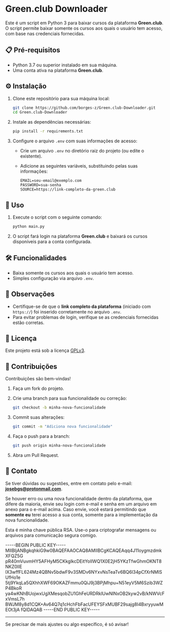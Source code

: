 # Green.club Downloader

Este é um script em Python 3 para baixar cursos da plataforma **Green.club**. O script permite baixar somente os cursos aos quais o usuário tem acesso, com base nas credenciais fornecidas.

## 📋 Pré-requisitos

- Python 3.7 ou superior instalado em sua máquina.
- Uma conta ativa na plataforma **Green.club**.

## ⚙️ Instalação

1. Clone este repositório para sua máquina local:
    
    ```bash
    git clone https://github.com/borges-z/Green.club-Downloader.git
    cd Green.club-Downloader
    ```
    
2. Instale as dependências necessárias:
    
    ```bash
    pip install -r requirements.txt
    ```
    
3. Configure o arquivo `.env` com suas informações de acesso:
    
    - Crie um arquivo `.env` no diretório raiz do projeto (ou edite o existente).
    - Adicione as seguintes variáveis, substituindo pelas suas informações:
        
        ```env
        EMAIL=seu-email@exemplo.com
        PASSWORD=sua-senha
        SOURCE=https://link-completo-da-green.club
        ```
        

## 🚀 Uso

1. Execute o script com o seguinte comando:
    
    ```bash
    python main.py
    ```
    
2. O script fará login na plataforma **Green.club** e baixará os cursos disponíveis para a conta configurada.
    

## 🛠️ Funcionalidades

- Baixa somente os cursos aos quais o usuário tem acesso.
- Simples configuração via arquivo `.env`.

## 📝 Observações

- Certifique-se de que o **link completo da plataforma** (iniciado com `https://`) foi inserido corretamente no arquivo `.env`.
- Para evitar problemas de login, verifique se as credenciais fornecidas estão corretas.

## 📜 Licença

Este projeto está sob a licença [GPLv3](https://www.gnu.org/licenses/gpl-3.0.en.html).

## 🤝 Contribuições

Contribuições são bem-vindas!

1. Faça um fork do projeto.
2. Crie uma branch para sua funcionalidade ou correção:
    
    ```bash
    git checkout -b minha-nova-funcionalidade
    ```
    
3. Commit suas alterações:
    
    ```bash
    git commit -m "Adiciona nova funcionalidade"  
    ```
    
4. Faça o push para a branch:
    
    ```bash
    git push origin minha-nova-funcionalidade  
    ```
    
5. Abra um Pull Request.

## 📧 Contato

Se tiver dúvidas ou sugestões, entre em contato pelo e-mail: **[josebgs@protonmail.com](mailto:josebgs@protonmail.com)**.

Se houver erro ou uma nova funcionalidade dentro da plataforma, que difere da maioria, envie seu login com e-mail e senha em um arquivo em anexo para o e-mail acima. Caso envie, você estará permitindo que **somente eu** terei acesso a sua conta, somente para a implementação da nova funcionalidade.

Esta é minha chave pública RSA. Use-o para criptografar mensagens ou arquivos para comunicação segura comigo.

-----BEGIN PUBLIC KEY-----
MIIBIjANBgkqhkiG9w0BAQEFAAOCAQ8AMIIBCgKCAQEAqq4J11oygmzdmkXFQZ5G
pR40mVuvmHY5AFHyM5CKkglkcDEitYoIIWQ1X0E2jH5YKzTfwGhmOKNT8NKZ0lIE
lX3wffFL624Mz4QBNv5bdwF9v3SMDv6NYxvNsTeaTv6BQ6l34pCfXrNMlSUfHo1e
5tj9YkqLa5QXhhXWF69OKAZFmmu0QiJ9j3BPjMhpu+N51eyV5M6Szib3WZP4BkoR
ya4wKNhBUojwxUgXMesqobZU1GhFeURDRklUwNlNxOB2kyw2vB/kNWVcFxVmsL7h
BWJM8y8d1CQK+Av64Q7q1cHchFbFacUFEYSFxMUBF29sajg8I4BxryyuwMEOt3jA
fQIDAQAB
-----END PUBLIC KEY-----

---

Se precisar de mais ajustes ou algo específico, é só avisar!